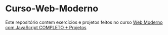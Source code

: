 # Curso-Web-Moderno
Este repositório contem exercícios e projetos feitos no curso [Web Moderno com JavaScript COMPLETO + Projetos](https://www.cod3r.com.br/courses/web-moderno)
